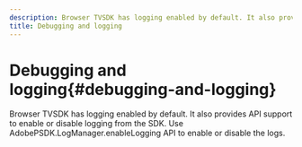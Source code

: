 ```yaml
---
description: Browser TVSDK has logging enabled by default. It also provides API support to enable or disable logging from the SDK. Use AdobePSDK.LogManager.enableLogging API to enable or disable the logs.
title: Debugging and logging
---
```


# Debugging and logging{#debugging-and-logging}

Browser TVSDK has logging enabled by default. It also provides API support to enable or disable logging from the SDK. Use AdobePSDK.LogManager.enableLogging API to enable or disable the logs.

